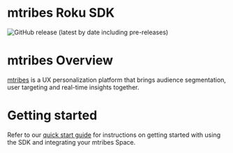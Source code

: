 # mtribes Roku SDK
![GitHub release (latest by date including pre-releases)](https://img.shields.io/github/v/release/mtribes/client-roku?include_prereleases&label=roku)
# mtribes Overview

[mtribes](https://mtribes.com/) is a UX personalization platform that brings audience segmentation, user targeting and real-time insights together.

# Getting started

Refer to our [quick start guide](https://mtribes.com/org/_space/developer) for instructions on getting started with using the SDK and integrating your mtribes Space.
